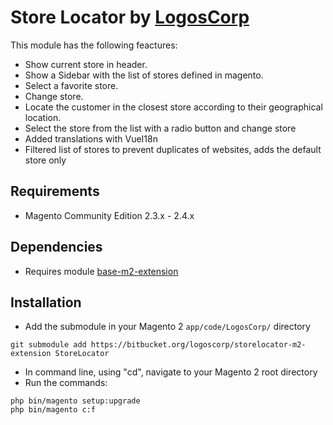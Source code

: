 # Store Locator by [LogosCorp](https://logoscorp.com)

This module has the following feactures:

- Show current store in header.
- Show a Sidebar with the list of stores defined in magento.
- Select a favorite store.
- Change store.
- Locate the customer in the closest store according to their geographical location.
- Select the store from the list with a radio button and change store
- Added translations with VueI18n
- Filtered list of stores to prevent duplicates of websites, adds the default store only

## Requirements

- Magento Community Edition 2.3.x - 2.4.x

## Dependencies

- Requires module [base-m2-extension](https://bitbucket.org/logoscorp/base-m2-extension/)

## Installation

- Add the submodule in your Magento 2 `app/code/LogosCorp/` directory

```
git submodule add https://bitbucket.org/logoscorp/storelocator-m2-extension StoreLocator
```

- In command line, using "cd", navigate to your Magento 2 root directory
- Run the commands:

```
php bin/magento setup:upgrade
php bin/magento c:f
```
